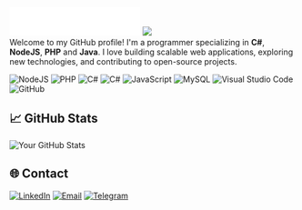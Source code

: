 ![header](https://raw.githubusercontent.com/junomc/junomc/main/assets/svg/header.svg)
![](https://komarev.com/ghpvc/?username=phuc1dev&label=PROFILE+VIEWS&abbreviated=true)  
Welcome to my GitHub profile! I'm a programmer specializing in **C#**, **NodeJS**, **PHP** and **Java**. I love building scalable web applications, exploring new technologies, and contributing to open-source projects.

![NodeJS](https://img.shields.io/badge/-NodeJS-339933?style=flat&logo=node.js&logoColor=white)
![PHP](https://img.shields.io/badge/-PHP-777BB4?style=flat&logo=php&logoColor=white)
![C#](https://img.shields.io/badge/-C%23-239120?style=flat&logo=csharp&logoColor=white)
![C#](https://img.shields.io/badge/-C%23-239120?style=flat&logo=csharp&logoColor=white)
![JavaScript](https://img.shields.io/badge/-JavaScript-F7DF1E?style=flat&logo=javascript&logoColor=black)
![MySQL](https://img.shields.io/badge/-MySQL-0e44e8?style=flat&logo=mysql&logoColor=white)
![Visual Studio Code](https://img.shields.io/badge/-VS%20Code-007ACC?style=flat&logo=visual-studio-code&logoColor=white)
![GitHub](https://img.shields.io/badge/-GitHub-181717?style=flat&logo=github&logoColor=white)

## 📈 GitHub Stats
![Your GitHub Stats](https://github-readme-stats.vercel.app/api?username=junomc&show_icons=true&theme=transparent)


## 🌐 Contact
[![LinkedIn](https://img.shields.io/badge/-Facebook-0866FF?style=flat&logo=facebook&logoColor=white)](https://fb.com/phuc1dev)
[![Email](https://img.shields.io/badge/-Email-D14836?style=flat&logo=gmail&logoColor=white)](mailto:xyz.junomc@gmail.com)
[![Telegram](https://img.shields.io/badge/-Telegram-0088cc?style=flat&logo=telegram&logoColor=white)](https://t.me/phuc1dev)
